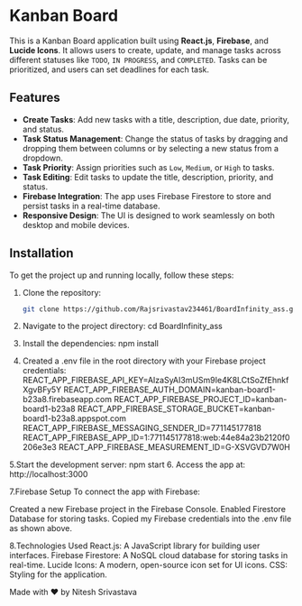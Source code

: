 # Kanban Board

This is a Kanban Board application built using **React.js**, **Firebase**, and **Lucide Icons**. It allows users to create, update, and manage tasks across different statuses like `TODO`, `IN PROGRESS`, and `COMPLETED`. Tasks can be prioritized, and users can set deadlines for each task.

## Features

- **Create Tasks**: Add new tasks with a title, description, due date, priority, and status.
- **Task Status Management**: Change the status of tasks by dragging and dropping them between columns or by selecting a new status from a dropdown.
- **Task Priority**: Assign priorities such as `Low`, `Medium`, or `High` to tasks.
- **Task Editing**: Edit tasks to update the title, description, priority, and status.
- **Firebase Integration**: The app uses Firebase Firestore to store and persist tasks in a real-time database.
- **Responsive Design**: The UI is designed to work seamlessly on both desktop and mobile devices.

## Installation

To get the project up and running locally, follow these steps:

1. Clone the repository:
   ```bash
   git clone https://github.com/Rajsrivastav234461/BoardInfinity_ass.git
2. Navigate to the project directory:
   cd BoardInfinity_ass
3. Install the dependencies:
   npm install
   
4. Created a .env file in the root directory with your Firebase project credentials:
   REACT_APP_FIREBASE_API_KEY=AIzaSyAI3mUSm9Ie4K8LCtSoZfEhnkfXgvBFy5Y
   REACT_APP_FIREBASE_AUTH_DOMAIN=kanban-board1-b23a8.firebaseapp.com
   REACT_APP_FIREBASE_PROJECT_ID=kanban-board1-b23a8
   REACT_APP_FIREBASE_STORAGE_BUCKET=kanban-board1-b23a8.appspot.com
   REACT_APP_FIREBASE_MESSAGING_SENDER_ID=771145177818
   REACT_APP_FIREBASE_APP_ID=1:771145177818:web:44e84a23b2120f0206e3e3
   REACT_APP_FIREBASE_MEASUREMENT_ID=G-XSVGVD7W0H

 5.Start the development server:
   npm start
6. Access the app at:
   http://localhost:3000
   
7.Firebase Setup
To connect the app with Firebase:

Created a new Firebase project in the Firebase Console.
Enabled Firestore Database for storing tasks.
Copied my Firebase credentials into the .env file as shown above.

8.Technologies Used
React.js: A JavaScript library for building user interfaces.
Firebase Firestore: A NoSQL cloud database for storing tasks in real-time.
Lucide Icons: A modern, open-source icon set for UI icons.
CSS: Styling for the application.

Made with ❤️ by Nitesh Srivastava




   
